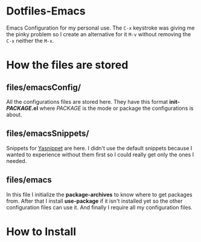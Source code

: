 # Dotfiles-Emacs

Emacs Configuration for my personal use. The `C-x` keystroke was giving
me the pinky problem so I create an alternative for it `M-v` without
removing the `C-x` neither the `M-x`.

# How the files are stored
## files/emacsConfig/

All the configurations files are stored here. They have this format
**init-*PACKAGE*.el** where *PACKAGE* is the mode or package the
configurations is about.

## files/emacsSnippets/

Snippets for [Yasnippet](https://joaotavora.github.io/yasnippet/) are
here. I didn't use the default snippets because I wanted to experience
without them first so I could really get only the ones I needed.

## files/emacs

In this file I initialize the **package-archives** to know where to
get packages from. After that I install **use-package** if it isn't
installed yet so the other configuration files can use it. And finally
I require all my configuration files.

# How to Install
